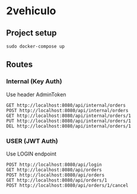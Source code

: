 # 2vehiculo

## Project setup
```
sudo docker-compose up
```

## Routes

### Internal (Key Auth)
Use header AdminToken
```
GET http://localhost:8080/api/internal/orders
POST http://localhost:8080/api/internal/orders
GET http://localhost:8080/api/internal/orders/1
PUT http://localhost:8080/api/internal/orders/1
DEL http://localhost:8080/api/internal/orders/1
```

### USER (JWT Auth)
Use LOGIN endpoint 
```
POST http://localhost:8080/api/login
GET http://localhost:8080/api/orders
POST http://localhost:8080/api/orders
GET http://localhost:8080/api/orders/1
POST http://localhost:8080/api/orders/1/cancel
```